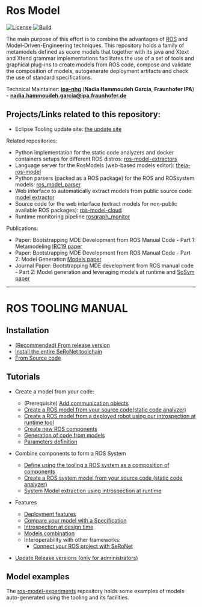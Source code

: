 # Ros Model

[![License](https://img.shields.io/badge/License-BSD%203--Clause-blue.svg)](https://opensource.org/licenses/BSD-3-Clause) [![Build](https://travis-ci.org/ipa320/ros-model.svg?branch=master)](https://travis-ci.org/ipa320/ros-model)

The main purpose of this effort is to combine the advantages of [ROS](http://wiki.ros.org/) and Model-Driven-Engineering techniques. This repository holds a family of metamodels defined as ecore models that together with its java and Xtext and Xtend grammar implementations facilitates the use of a set of tools and graphical plug-ins to create models from ROS code, compose and validate the composition of models, autogenerate deployment artifacts and check the use of standard specifications.

Technical Maintainer: [**ipa-nhg**](https://github.com/ipa-nhg/) (**Nadia Hammoudeh Garcia**, **Fraunhofer IPA**) - **nadia.hammoudeh.garcia@ipa.fraunhofer.de**

## Projects/Links related to this repository:

- Eclipse Tooling update site: [the update site](http://ros-model.seronet-project.de/updatesite/)

Related repositories:
- Python implementation for the static code analyzers and docker containers setups for different ROS distros: [ros-model-extractors](https://github.com/ipa320/ros-model-extractors)
- Language server for the RosModels (web-based models editor): [theia-ros-model](https://github.com/ipa-nhg/theia-ros-model)
- Python parsers (packed as a ROS package) for the ROS and ROSsystem models: [ros_model_parser](https://github.com/ipa320/ros_model_parser)
- Web interface to automatically extract models from public source code: [model extractor](http://ros-model.seronet-project.de/)
- Source code for the web interface (extract models for non-public available ROS packages): [ros-model-cloud](https://github.com/ipa320/ros-model-cloud)
- Runtime monitoring pipeline [rosgraph_monitor](https://github.com/ipa320/rosgraph_monitor)

Publications:
- Paper: Bootstrapping MDE Development from ROS Manual Code - Part 1: Metamodeling [IRC19 paper](https://ieeexplore.ieee.org/document/8675668)
- Paper: Bootstrapping MDE Development from ROS Manual Code - Part 2: Model Generation [Models paper](https://ieeexplore.ieee.org/document/8906937)
- Journal Paper: Bootstrapping MDE development from ROS manual code - Part 2: Model generation and leveraging models at runtime and  [SoSym paper](https://link.springer.com/article/10.1007/s10270-021-00873-2)

---------------------------------------------------------

# ROS TOOLING MANUAL

## Installation

- [(Recommended) From release version](docu/Installation.md#option-1-using-the-release-version-recommended)
- [Install the entire SeRoNet toolchain](https://www.seronet-projekt.de/plattform/tooling.html)
- [From Source code](docu/Installation.md#option-2-using-the-eclipse-installer---source-installation-ros-tooling-developers)

## Tutorials

- Create a model from your code:

  - (Prerequisite) [Add communication objects](docu/NewCommunicationObjects.md)
  - [Create a ROS model from your source code(static code analyzer)](docu/NewRosModel.md)
  - [Create a ROS model from a deployed robot using our introspection at runtime tool](docu/Introspection.md)
  - [Create new ROS components](docu/NewProject.md)
  - [Generation of code from models](docu/CodeGeneration.md)
  - [Parameters definition](docu/Parameters.md)

- Combine components to form a ROS System

  - [Define using the tooling a ROS system as a composition of components](docu/NewSystem.md)
  - [Create a ROS system model from your source code (static code analyzer)](docu/NewRosModel.md)
  - [System Model extraction using introspection at runtime](https://github.com/ipa-led/ros_graph_parser)

- Features

  - [Deployment features](docu/deployment.md)
  - [Compare your model with a Specification](docu/CompareSpec.md)
  - [Introspection at design time](docu/simulateRuntime.md)
  - [Models combination](docu/ModelCombine.md)
  - Interoperability with other frameworks:
    - [Connect your ROS project with SeRoNet](docu/ROSSeRoNet.md)

- [Update Release versions (only for administrators)](docu/Release.md)

## Model examples

The [ros-model-experiments](https://github.com/ipa-nhg/ros-model-experiments/) repository holds some examples of models auto-generated using the tooling and its facilities.
